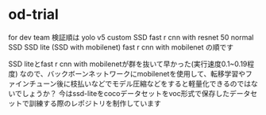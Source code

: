 # od-trial
for dev team
検証順は
yolo v5
custom SSD
fast r cnn with resnet 50
normal SSD
SSD lite (SSD with mobilenet)
fast r cnn with mobilenet
の順です

SSD liteとfast r cnn with mobilenetが群を抜いて早かった(実行速度0.1~0.19程度)
なので、バックボーンネットワークにmobilenetを使用して、転移学習やファインチューン後に枝払いなどでモデル圧縮などをすると軽量化できるのではないでしょうか？
今はssd-liteをcocoデータセットをvoc形式で保存したデータセットで訓練する際のレポジトリを制作しています
